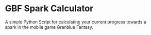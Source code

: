 # GBF Spark Calculator

A simple Python Script for calculating your current progress towards a spark in the mobile game Granblue Fantasy.
